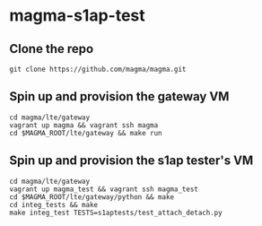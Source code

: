 # magma-s1ap-test

## Clone the repo
```
git clone https://github.com/magma/magma.git
```

## Spin up and provision the gateway VM
```	 
cd magma/lte/gateway
vagrant up magma && vagrant ssh magma
cd $MAGMA_ROOT/lte/gateway && make run
```

## Spin up and provision the s1ap tester's VM
```
cd magma/lte/gateway
vagrant up magma_test && vagrant ssh magma_test
cd $MAGMA_ROOT/lte/gateway/python && make
cd integ_tests && make
make integ_test TESTS=s1aptests/test_attach_detach.py
```
